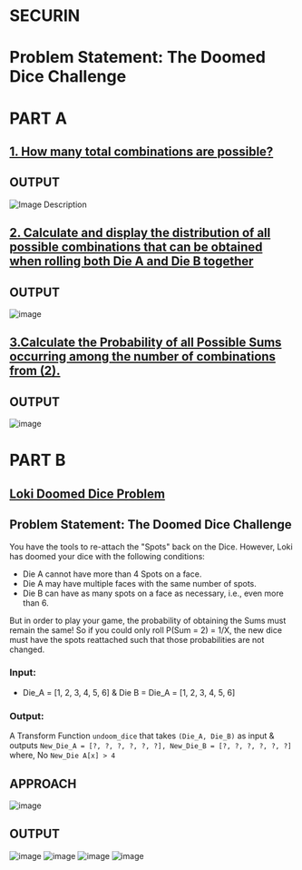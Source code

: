 # SECURIN
# Problem Statement: The Doomed Dice Challenge
# PART A
## [1. How many total combinations are possible?](https://github.com/Rallycode/Securin/blob/main/src/partA/Question1.java)
## OUTPUT
![Image Description](https://github.com/Rallycode/Securin/assets/122144615/1056c1b9-7555-4774-a079-9ab7bd1e2113)
## [2. Calculate and display the distribution of all possible combinations that can be obtained when rolling both Die A and Die B together](https://github.com/Rallycode/Securin/blob/main/src/partA/Question2.java)
## OUTPUT
![image](https://github.com/Rallycode/Securin/assets/122144615/09dfff7c-0e52-4319-8eb8-a01b8b954f4d)
## [3.Calculate the Probability of all Possible Sums occurring among the number of combinations from (2).](https://github.com/Rallycode/Securin/blob/main/src/partA/Question2.java)
## OUTPUT
![image](https://github.com/Rallycode/Securin/assets/122144615/412f8d04-1817-485b-9d5d-7965a41a6b41)
# PART B
## [Loki Doomed Dice Problem](https://github.com/Rallycode/Securin/blob/main/src/partB/Question1.java)
## Problem Statement: The Doomed Dice Challenge

You have the tools to re-attach the "Spots" back on the Dice. However, Loki has doomed your dice with the following conditions:

- Die A cannot have more than 4 Spots on a face.
- Die A may have multiple faces with the same number of spots.
- Die B can have as many spots on a face as necessary, i.e., even more than 6.

But in order to play your game, the probability of obtaining the Sums must remain the same! So if you could only roll P(Sum = 2) = 1/X, the new dice must have the spots reattached such that those probabilities are not changed.

### Input:

- Die_A = [1, 2, 3, 4, 5, 6] & Die B = Die_A = [1, 2, 3, 4, 5, 6]

### Output:

A Transform Function `undoom_dice` that takes `(Die_A, Die_B)` as input & outputs `New_Die_A = [?, ?, ?, ?, ?, ?], New_Die_B = [?, ?, ?, ?, ?, ?]` where, No `New_Die A[x] > 4`

## APPROACH
![image](https://github.com/Rallycode/Securin/assets/122144615/f2c7080f-85e7-4857-8e6d-8b1149cec7db)
## OUTPUT
![image](https://github.com/Rallycode/Securin/assets/122144615/ae11eefe-18db-46c3-83f5-bb127612a864)
![image](https://github.com/Rallycode/Securin/assets/122144615/6c8851ba-01f7-4167-9b9a-124dc495939e)
![image](https://github.com/Rallycode/Securin/assets/122144615/11a4e632-a6a7-49f7-8c30-738e4568ff05)
![image](https://github.com/Rallycode/Securin/assets/122144615/d4291c37-e503-4044-bd97-ec5e46e864f1)

